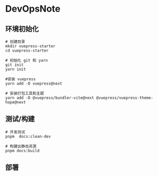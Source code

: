 # DevOpsNote

## 环境初始化

```shell
# 创建目录
mkdir vuepress-starter
cd vuepress-starter

# 初始化 git 和 yarn
git init
yarn init

#安装 vuepress
yarn add -D vuepress@next

# 安装打包工具和主题
yarn add -D @vuepress/bundler-vite@next @vuepress/vuepress-theme-hope@next
```

## 测试/构建

```shell
# 开发测试
pnpm  docs:clean-dev

# 构建出静态资源
pnpm docs:build
```

## 部署
